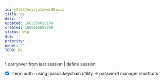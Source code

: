 ```yaml
---
id: y2lk37emyrjo1zkmid0imuz
title: Ds
desc: ''
updated: 1682336028169
created: 1680166608958
status: wip
due: ''
priority: ''
owner: ''
TODO: Ds
---
```

\\ carryover from last session
  | define session

- [x] iterm auth : using macos:keychain utility -> password manager shortcuts